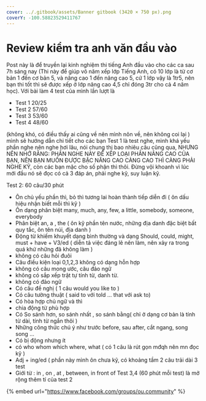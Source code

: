 ```yaml
---
cover: ../.gitbook/assets/Banner gitbook (3420 × 750 px).png
coverY: -100.58823529411767
---
```


# Review kiểm tra anh văn đầu vào

Post này là để truyền lại kinh nghiệm thi tiếng Anh đầu vào cho các ca sau 7h sáng nay (Thi này để giúp vô năm xếp lớp Tiếng Anh, có 10 lớp là từ cơ bản 1 đến cơ bản 5, và nâng cao 1 đến nâng cao 5, cứ 1 lớp vậy là 1tr5, nên bạn thi tốt thì sẽ được xếp ở lớp nâng cao 4,5 chỉ đóng 3tr cho cả 4 năm học). Với bài làm 4 test của mình lần lượt là&#x20;

* Test 1 20/25&#x20;
* Test 2 57/60&#x20;
* Test 3 53/60&#x20;
* Test 4 48/60&#x20;

(không khó, có điều thấy ai cũng về nên mình nôn về, nên không coi lại ) mình sẽ hướng dẫn chi tiết cho các bạn Test 1 là test nghe, mình khá yếu phần nghe nên nghe hơi lâu, nói chung thi bao nhiêu câu cũng qua, NHƯNG NÊN NHỚ RẰNG: PHẦN NGHE NÀY ĐỂ XẾP LOẠI PHẦN NÂNG CAO CỦA BẠN, NÊN BẠN MUỐN ĐƯỢC BẬC NÂNG CAO CÀNG CAO THÌ CÀNG PHẢI NGHE KỸ, còn các bạn mặc cho số phận thì thôi. Đừng vội khoanh vì lúc mới đầu nó sẽ đọc có cả 3 đáp án, phải nghe kỹ, suy luận kỹ.&#x20;

Test 2: 60 câu/30 phút

* Ôn chủ yếu phần thì, bỏ thì tương lai hoàn thành tiếp diễn đi ( ôn dấu hiệu nhận biết mỗi thì kỹ )
* Ôn dạng phân biệt many, much, any, few, a little, somebody, someone, everybody
* Phân biệt an, a , the ( ôn kỹ phần tên nước, những địa danh đặc biệt bất quy tắc, ôn tên núi, địa danh )
* Động từ khiếm khuyết dạng bình thường và dạng Should, could, might, must + have + V3/ed ( diễn tả việc đáng lẽ nên làm, nên xảy ra trong quá khứ những đã không làm )
* không có câu hỏi đuôi
* Câu điều kiện loại 0,1,2,3 không có dạng hỗn hợp
* không có câu mong ước, câu đảo ngữ
* không có sắp xếp trật tự tính từ, danh từ.
* không có đảo ngữ
* Có câu đề nghị ( 1 câu would you like to )
* Có câu tường thuật ( said to với told ... that với ask to)
* Có hòa hợp chủ ngữ và thì
* chia động từ phù hợp
* Có So sánh hơn, so sánh nhất , so sánh bằng( chỉ ở dạng cơ bản là tính từ dài, tính từ ngắn thôi )
* Những công thức chú ý như trước before, sau after, cắt ngang, song song ...
* Có bị động nhưng ít
* có who whom which where, what ( có 1 câu là rút gọn mđqh nên mn đọc kỹ )
* Adj + ing/ed ( phần này mình ôn chưa kỹ, có khoảng tầm 2 câu trải dài 3 test
* Giới từ : in , on , at , between, in front of Test 3,4 (60 phút mỗi test) là mở rộng thêm tí của test 2

{% embed url="https://www.facebook.com/groups/ou.community" %}
